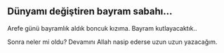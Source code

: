 ## Dünyamı değiştiren bayram sabahı…

Arefe günü bayramlık aldık boncuk kızıma. Bayram kutlayacaktık..

Sonra neler mi oldu? Devamını Allah nasip ederse uzun uzun yazacağım.
